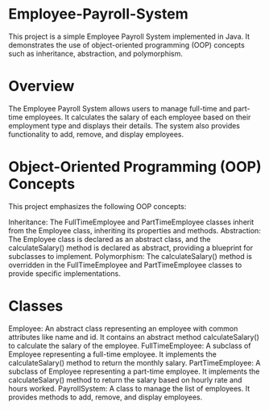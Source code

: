 # Employee-Payroll-System
This project is a simple Employee Payroll System implemented in Java. It demonstrates the use of object-oriented programming (OOP) concepts such as inheritance, abstraction, and polymorphism.

# Overview
The Employee Payroll System allows users to manage full-time and part-time employees. It calculates the salary of each employee based on their employment type and displays their details. The system also provides functionality to add, remove, and display employees.

# Object-Oriented Programming (OOP) Concepts
This project emphasizes the following OOP concepts:

Inheritance: The FullTimeEmployee and PartTimeEmployee classes inherit from the Employee class, inheriting its properties and methods.
Abstraction: The Employee class is declared as an abstract class, and the calculateSalary() method is declared as abstract, providing a blueprint for subclasses to implement.
Polymorphism: The calculateSalary() method is overridden in the FullTimeEmployee and PartTimeEmployee classes to provide specific implementations.

# Classes
Employee: An abstract class representing an employee with common attributes like name and id. It contains an abstract method calculateSalary() to calculate the salary of the employee.
FullTimeEmployee: A subclass of Employee representing a full-time employee. It implements the calculateSalary() method to return the monthly salary.
PartTimeEmployee: A subclass of Employee representing a part-time employee. It implements the calculateSalary() method to return the salary based on hourly rate and hours worked.
PayrollSystem: A class to manage the list of employees. It provides methods to add, remove, and display employees.
